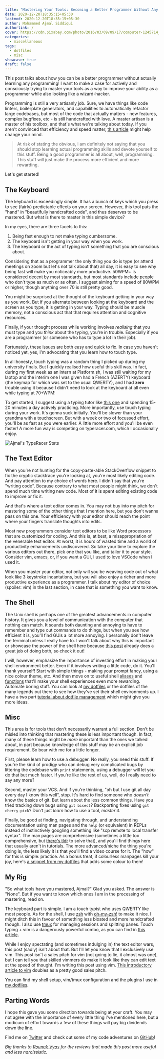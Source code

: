 ```yaml
---
title: "Mastering Your Tools: Becoming a Better Programmer Without Any Programming"
date: 2020-12-20T18:35:15+05:30
lastmod: 2020-12-20T18:35:15+05:30
author: Mohammed Ajmal Siddiqui
authorlink: /
cover: https://cdn.pixabay.com/photo/2016/03/09/09/17/computer-1245714_960_720.jpg
categories:
  - miscellaneous
tags:
  - dotfiles
  - misc
showcase: true
draft: false
---
```

This post talks about how you can be a better programmer without actually learning any programming! I want to make a case for actively and consciously trying to master your tools as a way to improve your ability as a programmer while also looking like a wizard-hacker.

<!--more-->

Programming is still a very artisanly job. Sure, we have things like code linters, boilerplate generators, and capabilities to automatically refactor large codebases, but most of the code that actually matters - new features, complex bugfixes, etc - is still handcrafted with love. A master artisan is a master of his toolbox, and that's what we're talking about today. If you aren't convinced that efficiency and speed matter, [this article][19] might help change your mind.

> At risk of stating the obvious, I am definitely not saying that you should stop learning actual programming skills and devote yourself to this stuff. Being a good programmer is all about, well, programming. This stuff will just make the process more efficient and more rewarding.

Let's get started!

## The Keyboard

The keyboard is exceedingly simple. It has a bunch of keys which you press to see (fairly) predictable effects on your screen. However, this tool puts the "hand" in "beautifully handcrafted code", and thus deserves to be mastered. But what is there to master in this simple device?

In my eyes, there are three facets to this:
1. Being fast enough to not make typing cumbersome.
2. The keyboard isn't getting in your way when you work.
3. The keyboard or the act of typing isn't something that you are conscious about.

Considering that as a programmer the only thing you do is type (or attend meetings on zoom but let's not talk about that) all day, it is easy to see why being fast will make you noticeably more productive. 50WPM+ is considered decent by most standards, but most standards include people who don't type as much or as often. I suggest aiming for a speed of 80WPM or higher, though anything over 70 is still pretty good.

You might be surprised at the thought of the keyboard getting in your way as you work. But if you alternate between looking at the keyboard and the screen as you type, it is getting in your way. Typing should be muscle memory, not a conscious act that that requires attention and cognitive resources.

Finally, if your thought process while working involves _realising_ that you must type and you _think_ about the typing, you're in trouble. Especially if you are a programmer (or someone who has to type a lot in their job).

Fortunately, these issues are both easy and quick to fix. In case you haven't noticed yet, yes, I'm advocating that you learn how to touch type.

In all honesty, touch typing was a random thing I picked up during my university finals. But I quickly realised how useful this skill was. In fact, during my first week as an intern at Platform.sh, I was still waiting for my laptop and the interim one I was given had a French (AZERTY) keyboard (the keymap for which was set to the usual QWERTY), and I had **zero** trouble using it because I didn't need to look at the keyboard at all even while typing at 70+WPM!

To get started, I suggest using a typing tutor like [this one][12] and spending 15-20 minutes a day actively practicing. More importantly, use touch typing during your work. It's gonna suck initially. You'll be slower than your grandma with a touchscreen. But with a week or two of focussed effort, you'll be as fast as you were earlier. A little more effort and you'll be even faster! A more fun way is competing on typeracer.com, which I occasionally enjoy.

![Ajmal's TypeRacer Stats][13]

## The Text Editor

When you're not hunting for the copy-paste-able StackOverflow snippet to fix the cryptic stacktrace you're looking at, you're most likely editing code. And pay attention to my choice of words here. I didn't say that you're "writing code". Because contrary to what most people might think, we don't spend much time writing new code. Most of it is spent editing existing code to improve or fix it.

And that's where a text editor comes in. You may not buy into my pitch for mastering some of the other things that I mention here, but you don't wanna pass on this one. Your efficiency with your editor should reach the point where your fingers translate thoughts into edits.

Most new programmers consider text editors to be like Word processors that are customized for coding. And this is, at best, a misappropriation of the venerable text editor. At worst, it is hours of wasted time and a world of productivity enhancements undiscovered. So take your time to explore the various editors out there, pick one that you like, and tailor it to your style. Consider vim, emacs, or, if you want a GUI, I used to love VSCode when I used it.

When you master your editor, not only will you be weaving code out of what look like 3 keystroke incantations, but you will also enjoy a richer and more productive experience as a programmer. I talk about my editor of choice (spoiler: vim) in the last section, in case that is something you want to know.

## The Shell

The Unix shell is perhaps one of the greatest advancements in computer history. It gives you a level of communication with the computer that nothing can match. It sounds both daunting and annoying to have to remember and type out commands to do things, but when you see how efficient it is, you'll find GUIs a lot more annoying. I personally don't leave the terminal unless I really have to. I won't talk about why this is important or showcase the power of the shell here because [this post][4] already does a great job of doing both, so check it out!

I will, however, emphasize the importance of investing effort in making your shell environment better. Even if it involves writing a little code, do it. You'll thank yourself! Start with simple things - making your prompt fancy, using a nice colour theme, etc. And then move on to useful shell [aliases][8] and [functions][7] that'll make your shell experiences even more rewarding. Automate boring stuff. You can look at [my dotfiles][3] or the dotfiles of the many legends out there to see how they've set their shell environments up. I have a two part [tutorial about dotfile management][9] which might give you more ideas.

## Misc

This area is for tools that don't necessarily warrant a full section. Don't be misled into thinking that mastering these is less important though. In fact, many of these things might be *more* important than the ones we talked about, in part because knowledge of this stuff may be an explicit job requirement. So bear with me for a little longer.

First, please learn how to use a debugger. No really, you need this stuff. If you're the kind of prodigy who can debug very complicated bugs by littering the codebase with `print` statements, using a debugger will let you do that but much faster. If you're like the rest of us, well, do I really need to say any more?

Second, master your VCS. And if you're thinking, "oh but I use git all day every day I know this well", stop. It's hard to find someone who _doesn't_ know the basics of git. But learn about the less common things. Have you tried tracking down bugs using `git bisect`? Backporting fixes using `git cherry-pick`? Don't just _learn_ how to use a tool, _master_ it.

Finally, be good at finding, navigating through, and understanding documentation using man pages and the `help` (or equivalent) in REPLs instead of instinctively googling something like "scp remote to local transfer syntax". The man pages are comprehensive (sometimes a little too comprehensive, but [there's tldr][5] to solve that), and you'll find things here that usually aren't in tutorials. The more advanced/niche the thing you're doing is, the less likely it is that you'll find a video course for it. The "how" for this is simple: practice. As a bonus treat, if colourless manpages kill your joy, here's [a snippet from my dotfiles][6] that adds some colour to them!

## My Rig

"So what tools have you mastered, Ajmal?" Glad you asked. The answer is "None". But if you want to know which ones I am in the processing of mastering, read on.

The keyboard part is simple. I am a touch typist who uses QWERTY like most people. As for the shell, I use [zsh][14] with [oh-my-zsh!][15] to make it nice. I might ditch this in favour of something less bloated and more handcrafted though. I also use [tmux][16] for managing sessions and splitting panes. Touch typing + vim is a dangerously powerful combo, as you can find in [this article][17].

While I enjoy spectating (and sometimes indulging in) the text editor wars, this post (sadly) isn't about that. But I'll let you know that I exclusively use vim. This post isn't a sales pitch for vim (not going to lie, it almost was one), but I can tell you that skilled vimmers do make it look like they can edit text at the speed of thought. I'm writing this post using vim. [This introductory article to vim][2] doubles as a pretty good sales pitch.

You can find my shell setup, vim/tmux configuration and the plugins I use in [my dotfiles][3].

## Parting Words

I hope this gave you some direction towards being at your craft. You may not agree with the importance of every little thing I've mentioned here, but a modicum of effort towards a few of these things will pay big dividends down the line.

Find me on [Twitter][10] and check out some of my code adventures on [GitHub][11]!

*Big thanks to [Rounak Vyas][18] for the reviews that made this post more useful and less narcissistic.*

  [1]: https://data.typeracer.com/misc/badge?user=ajmal21 "Ajmal's Typeracer Stats"
  [2]: https://danielmiessler.com/study/vim/ "Learn Vim for the Last Time"
  [3]: https://github.com/ajmalsiddiqui/dotfiles "Ajmal's Dotfiles"
  [4]: https://drewdevault.com/2020/12/12/Shell-literacy.html "Becoming Shell Literate"
  [5]: https://tldr.sh/ "tldr pages"
  [6]: https://github.com/ajmalsiddiqui/dotfiles/blob/master/.exports#L6-L14 "More colour to less!"
  [7]: https://github.com/ajmalsiddiqui/dotfiles/blob/master/.functions "Ajmal's dotfiles: functions"
  [8]: https://github.com/ajmalsiddiqui/dotfiles/blob/master/.aliases "Ajmal's dotfiles: aliases"
  [9]: /blog/dive-into-dotfiles-part-1/
  [10]: https://twitter.com/_ajmalsiddiqui "Ajmal's Twitter"
  [11]: https://github.com/ajmalsiddiqui/ "Ajmal's GitHub"
  [12]: https://www.keybr.com/ "Keybr"
  [13]: https://data.typeracer.com/misc/badge?user=ajmal21 "Ajmal's Typeracer Stats"
  [14]: https://www.zsh.org/ "Zsh"
  [15]: https://ohmyz.sh/ "Oh my Zsh!"
  [16]: https://www.ocf.berkeley.edu/~ckuehl/tmux/ "Tmux Guide"
  [17]: https://nullprogram.com/blog/2017/04/01/ "Touch Typing and Vim"
  [18]: https://rounakvyas.me/ "Rounak Vyas on Twitter"
  [19]: https://scattered-thoughts.net/writing/speed-matters/ "Speed Matters"
